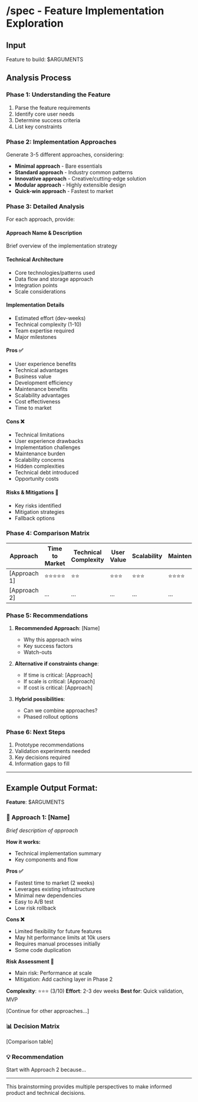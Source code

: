 # /spec - Feature Implementation Exploration

## Input
Feature to build: $ARGUMENTS

## Analysis Process

### Phase 1: Understanding the Feature
1. Parse the feature requirements
2. Identify core user needs
3. Determine success criteria
4. List key constraints

### Phase 2: Implementation Approaches

Generate 3-5 different approaches, considering:
- **Minimal approach** - Bare essentials
- **Standard approach** - Industry common patterns  
- **Innovative approach** - Creative/cutting-edge solution
- **Modular approach** - Highly extensible design
- **Quick-win approach** - Fastest to market

### Phase 3: Detailed Analysis

For each approach, provide:

#### Approach Name & Description
Brief overview of the implementation strategy

#### Technical Architecture
- Core technologies/patterns used
- Data flow and storage approach
- Integration points
- Scale considerations

#### Implementation Details
- Estimated effort (dev-weeks)
- Technical complexity (1-10)
- Team expertise required
- Major milestones

#### Pros ✅
- User experience benefits
- Technical advantages
- Business value
- Development efficiency
- Maintenance benefits
- Scalability advantages
- Cost effectiveness
- Time to market

#### Cons ❌
- Technical limitations
- User experience drawbacks
- Implementation challenges
- Maintenance burden
- Scalability concerns
- Hidden complexities
- Technical debt introduced
- Opportunity costs

#### Risks & Mitigations 🚨
- Key risks identified
- Mitigation strategies
- Fallback options

### Phase 4: Comparison Matrix

| Approach | Time to Market | Technical Complexity | User Value | Scalability | Maintenance | Total Score |
|----------|---------------|-------------------|------------|-------------|-------------|-------------|
| [Approach 1] | ⭐⭐⭐⭐⭐ | ⭐⭐ | ⭐⭐⭐ | ⭐⭐⭐ | ⭐⭐⭐⭐ | XX/25 |
| [Approach 2] | ... | ... | ... | ... | ... | XX/25 |

### Phase 5: Recommendations

1. **Recommended Approach**: [Name] 
   - Why this approach wins
   - Key success factors
   - Watch-outs

2. **Alternative if constraints change**:
   - If time is critical: [Approach]
   - If scale is critical: [Approach]
   - If cost is critical: [Approach]

3. **Hybrid possibilities**:
   - Can we combine approaches?
   - Phased rollout options

### Phase 6: Next Steps
1. Prototype recommendations
2. Validation experiments needed
3. Key decisions required
4. Information gaps to fill

---

## Example Output Format:

**Feature**: $ARGUMENTS

### 🎯 Approach 1: [Name]
*Brief description of approach*

**How it works:**
- Technical implementation summary
- Key components and flow

**Pros ✅**
- Fastest time to market (2 weeks)
- Leverages existing infrastructure
- Minimal new dependencies
- Easy to A/B test
- Low risk rollback

**Cons ❌**
- Limited flexibility for future features
- May hit performance limits at 10k users
- Requires manual processes initially
- Some code duplication

**Risk Assessment 🚨**
- Main risk: Performance at scale
- Mitigation: Add caching layer in Phase 2

**Complexity**: ⭐⭐⭐ (3/10)
**Effort**: 2-3 dev weeks
**Best for**: Quick validation, MVP

[Continue for other approaches...]

### 📊 Decision Matrix
[Comparison table]

### 💡 Recommendation
Start with Approach 2 because...

---

This brainstorming provides multiple perspectives to make informed product and technical decisions.